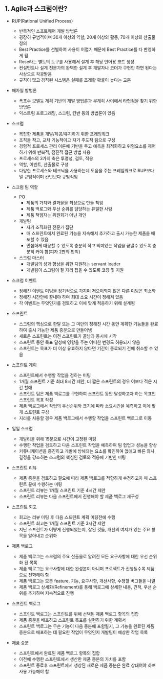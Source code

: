 ## 1. Agile과 스크럼이란?
* RUP(Rational Unified Process)
  * 반복적인 소프트웨어 개발 방법론
  * 굉장히 규범적이며 30개 이상의 역할, 20개 이상의 활동, 70개 이상의 산출물 정의
  * Best Practice를 선별하여 사용이 어렵기 때문에 Best Practice를 다 반영하게 됨
  * Rose라는 별도의 도구를 사용해서 설계 후 해당 언어용 코드 생성
  * 컨설턴트나 설계 전문가의 완벽한 설계 후 개발자나 코더가 구현만 하면 된다는 사상으로 각광받음
  * 규칙이 많고 경직된 시스템은 실패를 초래활 확률이 높다는 교훈

* 애자일 방법론
  * 폭포수 모델등 계획 기반의 개발 방법론과 무계획 사이에서 타협점을 찾기 위한 방법론
  * 익스트림 프로그래밍, 스크럼, 칸반 등의 방법론이 있음

* 스크럼
  * 복잡한 제품을 개발/제공/유지하기 위한 프레임워크
  * 조직을 작고, 교차 기능적이고 자기 주도적 팀으로 구성
  * 경험적 프로세스 관리 이론에 기반을 두고 예측을 최적화하고 위험요소를 제어하기 위해 반복적, 점진적 접근 방법 사용
  * 프로세스의 3가지 축은 투명성, 검토, 적응
  * 역할, 이벤트, 산출물로 구성
  * 다양한 프로세스와 테크닉을 사용하는데 도움을 주는 프레임워크로 RUP보다 덜 규범적이며 칸반보다 규범적임

* 스크럼 팀 역할
  * PO
    * 제품의 가치와 결과물을 최상으로 만들 책임
    * 제품 백로그와 우선 순위를 담당하는 유일한 사람
    * 제품 책임자는 위원회가 아닌 개인
  * 개발팀
    * 자기 조직화된 전문가 집단
    * 매 스프린트에서 완료된 기능을 지속해서 추가하고 출시 가능한 제품을 배포할 수 있음
    * 민첩하게 대응할 수 있도록 충분히 작고 의미있는 작업을 끝낼수 있도록 충분히 커야 함(피자 2판의 법칙)
  * 스크럼 마스터
    * 개발팀의 성과 향상을 위한 지원하는 servant leader
    * 개발팀이 스크럼이 잘 자리 잡을 수 있도록 코칭 및 지원

* 스크럼 이벤트
  * 정해진 이벤트 미팅을 정기적으로 가지며 저으이되지 않은 다른 미팅은 최소화
  * 정해진 시간안에 끝내야 하며 최대 소요 시간이 정해져 있음
  * 각 이벤트는 무엇인가를 검토하고 이에 맞게 적응하기 위해 설계됨

* 스프린트
  * 스크럼의 핵심으로 한달 또는 그 미만의 정해진 시간 동안 계획한 기능들을 완료하여 출시 가능한 제품 증분으로 만들어냄
  * 새로운 스프린트는 이전 스프린트가 끝남과 동시에 시작
  * 스프린트 동안 목표 달성에 영향을 주는 어떠한 변경도 허용되지 않음
  * 스프린트는 목표가 더 이상 유효하지 않다면 기간이 종료되기 전에 취소할 수 있음

* 스프린트 계획
  * 스프린트에서 수행할 작업을 정하는 미팅
  * 1개월 스프린트 기준 최대 8시간 제안, 더 짧은 스프린트의 경우 이보다 적은 시간 할애
  * 스프린트 팀은 제품 백로그를 구현하여 스프린트 동안 달성하고자 하는 목표인 스프린트 목표 작성
  * 제품 백로그에서 작업의 우선순위와 크기에 따라 소요시간을 예측하고 이에 맞게 스프린트 구성
  * 지라를 사용할 경우 제품 백로그에서 수행할 작업을 스프린트 백로그로 이동

* 일일 스크럼
  * 개발티을 위해 15분으로 시간이 고정된 미팅
  * 수행한 작업을 검토하고 다음 스프린트 작업을 예측하여 팀 협업과 성능을 향상
  * 커뮤니케이션을 증진하고 개발에 방해되는 요소를 확인하여 없애고 빠른 의사 결정을 강조하는 스크럼의 핵심인 검토와 적응에 기반한 미팅

* 스프린트 리뷰
  * 제품 증분을 검토하고 필요에 따라 제품 백로그를 적합하게 수정하고자 매 스프린트 끝에 수행하는 미팅
  * 스프린트 리뷰는 1개월 스프린트 기준 4시간 제안
  * 스프린트 리뷰는 다음 스프린트에서 진행해야 할 제품 백로그 재구성

* 스프린트 회고
  * 회고는 리뷰 미팅 후 다음 스프린트 계획 미팅전에 수행
  * 스프린트 회고는 1개월 스프린트 기준 3시간 제안
  * 지난 스프린트가 어떻게 진행되었는지, 잘된 것들, 개선의 여지가 있는 주요 항목을 알아내고 순위화

* 제품 백로그
  * 제품 백로그는 스크럼의 주요 산출물로 알려진 모든 요구사항에 대한 우선 순위화 된 목록
  * 제품 백로그는 요구사항에 대한 완성본이 아니며 프로젝트가 진행될수록 제품으로 진화해야 함
  * 제품 백로그는 모든 feature, 기능, 요구사항, 개선사항, 수정할 버그들을 나열
  * 제품 백로그 상세화(Refinement)를 통해 백로그에 상세한 내용, 견적, 우선 순위를 추가하며 지속적으로 진행

* 스프린트 백로그
  * 스프린트 백로그는 스프린트를 위해 선택된 제품 백로그 항목의 집합
  * 제품 증분을 배포하고 스프린트 목표를 실현하기 위한 계획서
  * 스프린트 백로그는 무슨 기능이 다음 증분에 포함될지, 그 기능을 완료된 제품 증분으로 배포하는 데 필요한 작업이 무엇인지 개발팀이 예상한 작업 목록

* 제품 증분
  * 스프린트에서 완료된 제품 백로그 항목의 집합
  * 이전에 수행한 스프린트에서 생산한 제품 증분의 가치를 포함
  * 스프린트 종료후 스프린트에서 생상된 새로운 제품 증분은 완료 상태여야 하며 사용 가능해야 함
